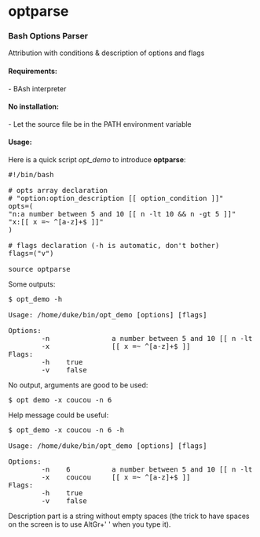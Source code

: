 # optparse
<h3>Bash Options Parser</h3>

Attribution with conditions & description of options and flags

<h4>Requirements:</h4>
  - BAsh interpreter

<h4>No installation:</h4>
  - Let the source file be in the PATH environment variable

<h4>Usage:</h4>

Here is a quick script <i>opt_demo</i> to introduce <b>optparse</b>:
<pre>
#!/bin/bash

# opts array declaration
# "option:option_description [[ option_condition ]]"
opts=(
"n:a number between 5 and 10 [[ n -lt 10 && n -gt 5 ]]"
"x:[[ x =~ ^[a-z]+$ ]]"
)

# flags declaration (-h is automatic, don't bother)
flags=("v")

source optparse
</pre>

Some outputs:
<pre>
$ opt_demo -h

Usage: /home/duke/bin/opt_demo [options] [flags]

Options:
        -n               a number between 5 and 10 [[ n -lt 10 && n -gt 5 ]]
        -x               [[ x =~ ^[a-z]+$ ]]                     
Flags:
        -h    true                                               
        -v    false 
</pre>

No output, arguments are good to be used:
<pre>
$ opt_demo -x coucou -n 6
</pre>

Help message could be useful:
<pre>
$ opt_demo -x coucou -n 6 -h

Usage: /home/duke/bin/opt_demo [options] [flags]

Options:
        -n    6          a number between 5 and 10 [[ n -lt 10 && n -gt 5 ]]
        -x    coucou     [[ x =~ ^[a-z]+$ ]]                     
Flags:
        -h    true                                               
        -v    false 
</pre>

Description part is a string without empty spaces (the trick to have spaces on the screen is to use AltGr+' ' when you type it).
